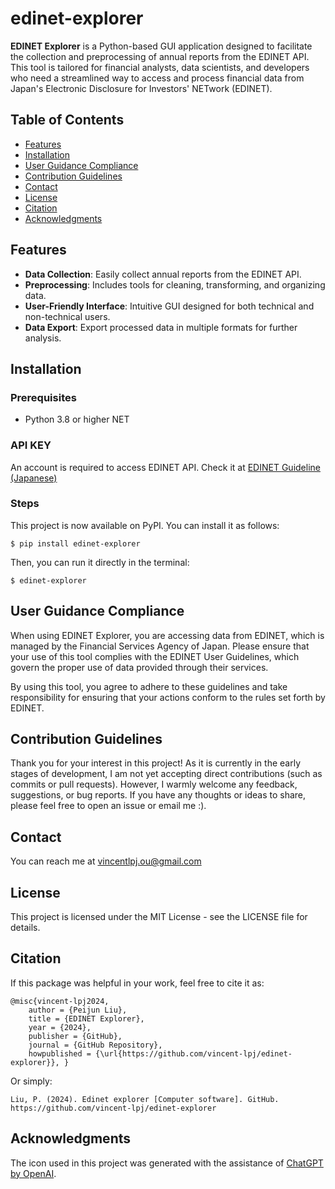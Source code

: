 # edinet-explorer

**EDINET Explorer** is a Python-based GUI application designed to facilitate the collection and preprocessing of annual reports from the EDINET API. This tool is tailored for financial analysts, data scientists, and developers who need a streamlined way to access and process financial data from Japan's Electronic Disclosure for Investors' NETwork (EDINET).

## Table of Contents
- [Features](#features)
- [Installation](#installation)
- [User Guidance Compliance](#user-guidance-compliance)
- [Contribution Guidelines](#contribution-guidelines)
- [Contact](#contact)
- [License](#license)
- [Citation](#citation)
- [Acknowledgments](#Acknowledgments)

## Features
- **Data Collection**: Easily collect annual reports from the EDINET API.
- **Preprocessing**: Includes tools for cleaning, transforming, and organizing data.
- **User-Friendly Interface**: Intuitive GUI designed for both technical and non-technical users.
- **Data Export**: Export processed data in multiple formats for further analysis.

## Installation

### Prerequisites
- Python 3.8 or higher
NET
### API KEY
An account is required to access EDINET API. 
Check it at [EDINET Guideline (Japanese)](https://disclosure2dl.edinet-fsa.go.jp/guide/static/disclosure/WZEK0110.html)

### Steps
This project is now available on PyPI.
You can install it as follows: 

```
$ pip install edinet-explorer
```
Then, you can run it directly in the terminal:
```
$ edinet-explorer
```

## User Guidance Compliance
When using EDINET Explorer, you are accessing data from EDINET, which is managed by the Financial Services Agency of Japan. Please ensure that your use of this tool complies with the EDINET User Guidelines, which govern the proper use of data provided through their services. 

By using this tool, you agree to adhere to these guidelines and take responsibility for ensuring that your actions conform to the rules set forth by EDINET.

## Contribution Guidelines
Thank you for your interest in this project! As it is currently in the early stages of development, I am not yet accepting direct contributions (such as commits or pull requests). However, I warmly welcome any feedback, suggestions, or bug reports. If you have any thoughts or ideas to share, please feel free to open an issue or email me :).

## Contact
You can reach me at vincentlpj.ou@gmail.com

## License
This project is licensed under the MIT License - see the LICENSE file for details.

## Citation
If this package was helpful in your work, feel free to cite it as:  
```
@misc{vincent-lpj2024, 
    author = {Peijun Liu}, 
    title = {EDINET Explorer}, 
    year = {2024}, 
    publisher = {GitHub}, 
    journal = {GitHub Repository}, 
    howpublished = {\url{https://github.com/vincent-lpj/edinet-explorer}}, }
```

Or simply:  
```
Liu, P. (2024). Edinet explorer [Computer software]. GitHub. https://github.com/vincent-lpj/edinet-explorer
```

## Acknowledgments
The icon used in this project was generated with the assistance of [ChatGPT by OpenAI](https://openai.com/chatgpt).
